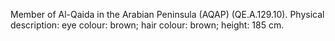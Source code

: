  Member of Al-Qaida in the Arabian Peninsula (AQAP) (QE.A.129.10). Physical
description: eye colour: brown; hair colour: brown; height: 185 cm. 
